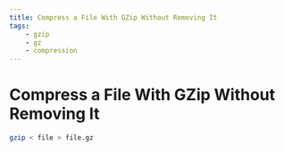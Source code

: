 ```yaml
---
title: Compress a File With GZip Without Removing It
tags:
    - gzip
    - gz
    - compression
---
```


# Compress a File With GZip Without Removing It
~~~ bash
gzip < file > file.gz
~~~
